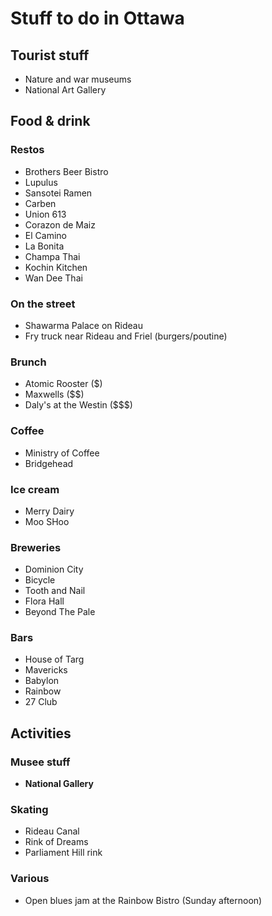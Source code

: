 # Stuff to do in Ottawa

## Tourist stuff

- Nature and war museums
- National Art Gallery

## Food & drink

### Restos

- Brothers Beer Bistro
- Lupulus
- Sansotei Ramen
- Carben
- Union 613
- Corazon de Maiz
- El Camino
- La Bonita
- Champa Thai
- Kochin Kitchen
- Wan Dee Thai

### On the street

- Shawarma Palace on Rideau
- Fry truck near Rideau and Friel (burgers/poutine)

### Brunch

- Atomic Rooster ($)
- Maxwells ($$)
- Daly's at the Westin ($$$)

### Coffee

- Ministry of Coffee
- Bridgehead

### Ice cream

- Merry Dairy
- Moo SHoo

### Breweries

- Dominion City
- Bicycle
- Tooth and Nail
- Flora Hall
- Beyond The Pale

### Bars

- House of Targ
- Mavericks
- Babylon
- Rainbow
- 27 Club

## Activities

### Musee stuff

- **National Gallery**

### Skating

- Rideau Canal
- Rink of Dreams
- Parliament Hill rink

### Various

- Open blues jam at the Rainbow Bistro (Sunday afternoon)

